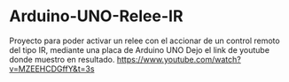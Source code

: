# Arduino-UNO-Relee-IR
Proyecto para poder activar un relee con el accionar de un control remoto del tipo IR, mediante una placa de Arduino UNO
Dejo el link de youtube donde muestro en resultado.
https://www.youtube.com/watch?v=MZEEHCDGffY&t=3s
